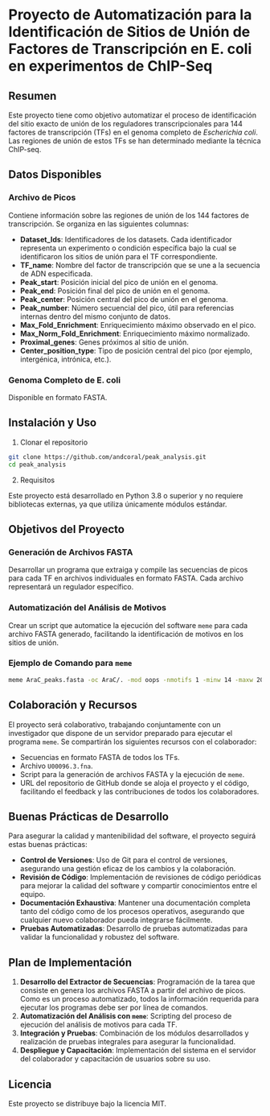 
# Proyecto de Automatización para la Identificación de Sitios de Unión de Factores de Transcripción en E. coli en experimentos de ChIP-Seq

## Resumen

Este proyecto tiene como objetivo automatizar el proceso de identificación del sitio exacto de unión de los reguladores transcripcionales para 144 factores de transcripción (TFs) en el genoma completo de *Escherichia coli*. Las regiones de unión de estos TFs se han determinado mediante la técnica ChIP-seq.

## Datos Disponibles

### Archivo de Picos
Contiene información sobre las regiones de unión de los 144 factores de transcripción. Se organiza en las siguientes columnas:

- **Dataset_Ids**: Identificadores de los datasets. Cada identificador representa un experimento o condición específica bajo la cual se identificaron los sitios de unión para el TF correspondiente.
- **TF_name**: Nombre del factor de transcripción que se une a la secuencia de ADN especificada.
- **Peak_start**: Posición inicial del pico de unión en el genoma.
- **Peak_end**: Posición final del pico de unión en el genoma.
- **Peak_center**: Posición central del pico de unión en el genoma.
- **Peak_number**: Número secuencial del pico, útil para referencias internas dentro del mismo conjunto de datos.
- **Max_Fold_Enrichment**: Enriquecimiento máximo observado en el pico.
- **Max_Norm_Fold_Enrichment**: Enriquecimiento máximo normalizado.
- **Proximal_genes**: Genes próximos al sitio de unión.
- **Center_position_type**: Tipo de posición central del pico (por ejemplo, intergénica, intrónica, etc.).

### Genoma Completo de E. coli
Disponible en formato FASTA.

## Instalación y Uso
1. Clonar el repositorio

```bash
git clone https://github.com/andcoral/peak_analysis.git
cd peak_analysis
```

2. Requisitos

Este proyecto está desarrollado en Python 3.8 o superior y no requiere bibliotecas externas, ya que utiliza únicamente módulos estándar.

## Objetivos del Proyecto

### Generación de Archivos FASTA
Desarrollar un programa que extraiga y compile las secuencias de picos para cada TF en archivos individuales en formato FASTA. Cada archivo representará un regulador específico.

### Automatización del Análisis de Motivos
Crear un script que automatice la ejecución del software `meme` para cada archivo FASTA generado, facilitando la identificación de motivos en los sitios de unión.

### Ejemplo de Comando para `meme`

```bash
meme AraC_peaks.fasta -oc AraC/. -mod oops -nmotifs 1 -minw 14 -maxw 20 -bfile ../U00096.3.bfile -dna -maxsize 100000 -norand -seed 10
```

## Colaboración y Recursos

El proyecto será colaborativo, trabajando conjuntamente con un investigador que dispone de un servidor preparado para ejecutar el programa `meme`. Se compartirán los siguientes recursos con el colaborador:
- Secuencias en formato FASTA de todos los TFs.
- Archivo `U00096.3.fna`.
- Script para la generación de archivos FASTA y la ejecución de `meme`.
- URL del repositorio de GitHub donde se aloja el proyecto y el código, facilitando el feedback y las contribuciones de todos los colaboradores.

## Buenas Prácticas de Desarrollo

Para asegurar la calidad y mantenibilidad del software, el proyecto seguirá estas buenas prácticas:

- **Control de Versiones**: Uso de Git para el control de versiones, asegurando una gestión eficaz de los cambios y la colaboración.
- **Revisión de Código**: Implementación de revisiones de código periódicas para mejorar la calidad del software y compartir conocimientos entre el equipo.
- **Documentación Exhaustiva**: Mantener una documentación completa tanto del código como de los procesos operativos, asegurando que cualquier nuevo colaborador pueda integrarse fácilmente.
- **Pruebas Automatizadas**: Desarrollo de pruebas automatizadas para validar la funcionalidad y robustez del software.

## Plan de Implementación

1. **Desarrollo del Extractor de Secuencias**: Programación de la tarea que consiste en genera los archivos FASTA a partir del archivo de picos. Como es un proceso automatizado, todos la información requerida para ejecutar los programas debe ser por línea de comandos.
2. **Automatización del Análisis con `meme`**: Scripting del proceso de ejecución del análisis de motivos para cada TF.
3. **Integración y Pruebas**: Combinación de los módulos desarrollados y realización de pruebas integrales para asegurar la funcionalidad.
4. **Despliegue y Capacitación**: Implementación del sistema en el servidor del colaborador y capacitación de usuarios sobre su uso.

## Licencia

Este proyecto se distribuye bajo la licencia MIT.